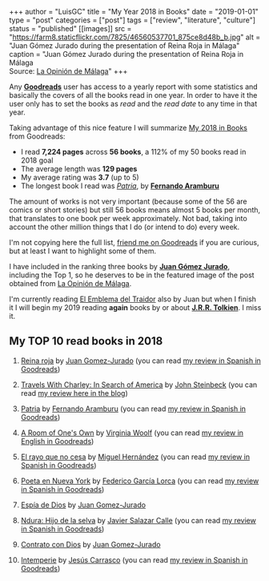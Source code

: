 +++
author = "LuisGC"
title = "My Year 2018 in Books"
date = "2019-01-01"
type = "post"
categories = ["post"]
tags = ["review", "literature", "culture"]
status = "published"
[[images]]
  src = "https://farm8.staticflickr.com/7825/46560537701_875ce8d48b_b.jpg"
  alt = "Juan Gómez Jurado during the presentation of Reina Roja in Málaga"
  caption = "Juan Gómez Jurado during the presentation of Reina Roja in Málaga<br /> Source: <a href='https://www.laopiniondemalaga.es/cultura-espectaculos/2018/11/23/prohibo-terminantemente-leais-entrevista/1049352.html'>La Opinión de Málaga</a>"
+++

Any [**Goodreads**](https://www.goodreads.com/) user has access to a yearly report with some statistics and basically the covers of all the books read in one year. In order to have it the user only has to set the books as _read_ and the _read date_ to any time in that year.

Taking advantage of this nice feature I will summarize [My 2018 in Books](https://www.goodreads.com/user/year_in_books/2018/12155365) from Goodreads:

* I read **7,224 pages** across **56 books**, a 112% of my 50 books read in 2018 goal
* The average length was **129 pages**
* My average rating was **3.7** (up to 5)
* The longest book I read was [_Patria_](https://simple.wikipedia.org/wiki/Patria_(novel)), by [**Fernando Aramburu**](https://en.wikipedia.org/wiki/Fernando_Aramburu)

The amount of works is not very important (because some of the 56 are comics or short stories) but still 56 books means almost 5 books per month, that translates to one book per week approximately. Not bad, taking into account the other million things that I do (or intend to do) every week.

I'm not copying here the full list, [friend me on Goodreads](https://www.goodreads.com/user/show/12155365-luis) if you are curious, but at least I want to highlight some of them.

I have included in the ranking three books by [**Juan Gómez Jurado**](https://en.wikipedia.org/wiki/Juan_G%C3%B3mez-Jurado), including the Top 1, so he deserves to be in the featured image of the post obtained from <a href='https://www.laopiniondemalaga.es/cultura-espectaculos/2018/11/23/prohibo-terminantemente-leais-entrevista/1049352.html'>La Opinión de Málaga</a>.

I'm currently reading [El Emblema del Traidor](https://www.goodreads.com/book/show/13086272-el-emblema-del-traidor) also by Juan but when I finish it I will begin my 2019 reading **again** books by or about [**J.R.R. Tolkien**](https://en.wikipedia.org/wiki/J._R._R._Tolkien). I miss it.

## My TOP 10 read books in 2018

1. <a href="https://www.goodreads.com/book/show/42392504-reina-roja">Reina roja</a> by <a href="https://www.goodreads.com/author/show/364872.Juan_Gomez_Jurado">Juan Gomez-Jurado</a> (you can read [my review in Spanish in Goodreads](https://www.goodreads.com/review/show/2593970922))

2. <a href="https://www.goodreads.com/book/show/8135136-travels-with-charley">Travels With Charley: In Search of America</a> by <a href="https://www.goodreads.com/author/show/585.John_Steinbeck">John Steinbeck</a> (you can read [my review here in the blog](/blog/2018/02/travels-with-charley-by-john-steinbeck/))

3. <a href="https://www.goodreads.com/book/show/31842429-patria">Patria</a> by <a href="https://www.goodreads.com/author/show/68308.Fernando_Aramburu">Fernando Aramburu</a> (you can read [my review in Spanish in Goodreads](https://www.goodreads.com/review/show/2251783938))

4. <a href="https://www.goodreads.com/book/show/37944086-a-room-of-one-s-own">A Room of One's Own</a> by <a href="https://www.goodreads.com/author/show/6765.Virginia_Woolf">Virginia Woolf</a> (you can read [my review in English in Goodreads](https://www.goodreads.com/review/show/2354781993))

5. <a href="https://www.goodreads.com/book/show/19051109-el-rayo-que-no-cesa">El rayo que no cesa</a> by <a href="https://www.goodreads.com/author/show/527954.Miguel_Hern_ndez">Miguel Hernández</a> (you can read [my review in Spanish in Goodreads](https://www.goodreads.com/review/show/2360895290))

6. <a href="https://www.goodreads.com/book/show/34918025-poeta-en-nueva-york">Poeta en Nueva York</a> by <a href="https://www.goodreads.com/author/show/44150.Federico_Garc_a_Lorca">Federico García Lorca</a> (you can read [my review in Spanish in Goodreads](https://www.goodreads.com/review/show/2360896179))

7. <a href="https://www.goodreads.com/book/show/8362050-esp-a-de-dios">Espía de Dios</a> by <a href="https://www.goodreads.com/author/show/364872.Juan_Gomez_Jurado">Juan Gomez-Jurado</a>

8. <a href="https://www.goodreads.com/book/show/36524894-ndura">Ndura: Hijo de la selva</a> by <a href="https://www.goodreads.com/author/show/8433319.Javier_Salazar_Calle">Javier Salazar Calle</a> (you can read [my review in Spanish in Goodreads](https://www.goodreads.com/review/show/2447363435))

9. <a href="https://www.goodreads.com/book/show/11934526-contrato-con-dios">Contrato con Dios</a> by <a href="https://www.goodreads.com/author/show/364872.Juan_Gomez_Jurado">Juan Gomez-Jurado</a>

10. <a href="https://www.goodreads.com/book/show/17268452-intemperie">Intemperie</a> by <a href="https://www.goodreads.com/author/show/6899846.Jes_s_Carrasco">Jesús Carrasco</a> (you can read [my review in Spanish in Goodreads](https://www.goodreads.com/review/show/2359397308))
